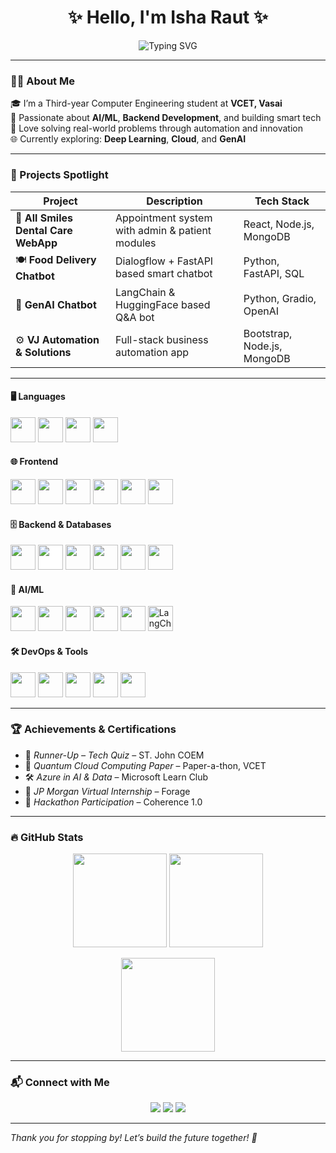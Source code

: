 <h1 align="center">✨ Hello, I'm Isha Raut ✨</h1>

<p align="center">
  <img src="https://readme-typing-svg.demolab.com?font=Fira+Code&pause=1000&color=007ACC&center=true&vCenter=true&width=700&lines=AI+%26+ML+Enthusiast+%7C+Full-Stack+Web+Developer+%7C+Problem+Solver+%7C+Tech+Explorer" alt="Typing SVG" />
</p>

---

### 👩‍💻 About Me

🎓 I’m a Third-year Computer Engineering student at **VCET, Vasai**  
🌟 Passionate about **AI/ML**, **Backend Development**, and building smart tech  
🧠 Love solving real-world problems through automation and innovation  
🌐 Currently exploring: **Deep Learning**, **Cloud**, and **GenAI**  

---

### 🚀 Projects Spotlight

| Project | Description | Tech Stack |
|--------|-------------|------------|
| 🦷 **All Smiles Dental Care WebApp** | Appointment system with admin & patient modules | React, Node.js, MongoDB |
| 🍽 **Food Delivery Chatbot** | Dialogflow + FastAPI based smart chatbot | Python, FastAPI, SQL |
| 🧠 **GenAI Chatbot** | LangChain & HuggingFace based Q&A bot | Python, Gradio, OpenAI |
| ⚙ **VJ Automation & Solutions** | Full-stack business automation app | Bootstrap, Node.js, MongoDB |

---

#### 🖥 Languages
<p>
  <img src="https://cdn.jsdelivr.net/gh/devicons/devicon/icons/python/python-original.svg" width="40"/>
  <img src="https://cdn.jsdelivr.net/gh/devicons/devicon/icons/c/c-original.svg" width="40"/>
  <img src="https://cdn.jsdelivr.net/gh/devicons/devicon/icons/javascript/javascript-original.svg" width="40"/>
  <img src="https://cdn.jsdelivr.net/gh/devicons/devicon/icons/mysql/mysql-original.svg" width="40"/>
</p>

#### 🌐 Frontend
<p>
  <img src="https://cdn.jsdelivr.net/gh/devicons/devicon/icons/react/react-original.svg" width="40"/>
  <img src="https://cdn.jsdelivr.net/gh/devicons/devicon/icons/tailwindcss/tailwindcss-plain.svg" width="40"/>
  <img src="https://cdn.jsdelivr.net/gh/devicons/devicon/icons/html5/html5-original.svg" width="40"/>
  <img src="https://cdn.jsdelivr.net/gh/devicons/devicon/icons/css3/css3-original.svg" width="40"/>
  <img src="https://cdn.jsdelivr.net/gh/devicons/devicon/icons/bootstrap/bootstrap-original.svg" width="40"/>
  <img src="https://cdn.jsdelivr.net/gh/devicons/devicon/icons/figma/figma-original.svg" width="40"/>
</p>

#### 🗄 Backend & Databases
<p>
  <img src="https://cdn.jsdelivr.net/gh/devicons/devicon/icons/nodejs/nodejs-original.svg" width="40"/>
  <img src="https://cdn.jsdelivr.net/gh/devicons/devicon/icons/express/express-original.svg" width="40" style="background-color:white;"/>
  <img src="https://cdn.jsdelivr.net/gh/devicons/devicon/icons/mongodb/mongodb-original.svg" width="40"/>
  <img src="https://cdn.jsdelivr.net/gh/devicons/devicon/icons/mysql/mysql-original.svg" width="40"/>
  <img src="https://www.vectorlogo.zone/logos/firebase/firebase-icon.svg" width="40"/>
  <img src="https://cdn.jsdelivr.net/gh/devicons/devicon/icons/fastapi/fastapi-original.svg" width="40"/>
</p>

#### 🤖 AI/ML
<p>
  <img src="https://cdn.jsdelivr.net/gh/devicons/devicon/icons/python/python-original.svg" width="40"/>
  <img src="https://cdn.jsdelivr.net/gh/devicons/devicon/icons/numpy/numpy-original.svg" width="40"/>
  <img src="https://cdn.jsdelivr.net/gh/devicons/devicon/icons/pandas/pandas-original.svg" width="40"/>
  <img src="https://cdn.jsdelivr.net/gh/devicons/devicon/icons/scikit-learn/scikit-learn-original.svg" width="40"/>
  <img src="https://upload.wikimedia.org/wikipedia/commons/8/8a/Dialogflow_Logo.png" width="40"/>
  <img src="https://avatars.githubusercontent.com/u/104458401?s=200&v=4" width="40" title="LangChain"/>
</p>

#### 🛠 DevOps & Tools
<p>
  <img src="https://cdn.jsdelivr.net/gh/devicons/devicon/icons/git/git-original.svg" width="40"/>
  <img src="https://cdn.jsdelivr.net/gh/devicons/devicon/icons/github/github-original.svg" width="40"/>
  <img src="https://www.vectorlogo.zone/logos/vercel/vercel-icon.svg" width="40"/>
  <img src="https://cdn.jsdelivr.net/gh/devicons/devicon/icons/azure/azure-original.svg" width="40"/>
  <img src="https://www.vectorlogo.zone/logos/getpostman/getpostman-icon.svg" width="40"/>
</p>

---

### 🏆 Achievements & Certifications

- 🥇 *Runner-Up – Tech Quiz* – ST. John COEM  
- 🧠 *Quantum Cloud Computing Paper* – Paper-a-thon, VCET  
- 🛠 *Azure in AI & Data* – Microsoft Learn Club  
- 💼 *JP Morgan Virtual Internship* – Forage  
- 🧪 *Hackathon Participation* – Coherence 1.0  

---

### 🔥 GitHub Stats

<p align="center">
  <img src="https://github-readme-stats.vercel.app/api?username=IshaRaut13&show_icons=true&theme=radical" height="150" />
  <img src="https://github-readme-streak-stats.herokuapp.com/?user=IshaRaut13&theme=radical" height="150" />
</p>

<p align="center">
  <img src="https://github-readme-stats.vercel.app/api/top-langs/?username=IshaRaut13&layout=compact&theme=radical" height="150" />
</p>

---

### 📬 Connect with Me

<p align="center">
  <a href="mailto:iraut1303@gmail.com"><img src="https://img.shields.io/badge/Gmail-D14836?style=flat&logo=gmail&logoColor=white"/></a>
  <a href="https://www.linkedin.com/in/isha-raut13"><img src="https://img.shields.io/badge/LinkedIn-0077B5?style=flat&logo=linkedin&logoColor=white"/></a>
  <a href="https://github.com/IshaRaut13"><img src="https://img.shields.io/badge/GitHub-181717?style=flat&logo=github&logoColor=white"/></a>
</p>

---

_Thank you for stopping by! Let’s build the future together! 🌟_
